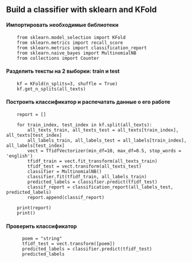 ## Build a classifier with sklearn and KFold
#### Импортировать необходимые библиотеки
        from sklearn.model_selection import KFold
        from sklearn.metrics import recall_score
        from sklearn.metrics import classification_report
        from sklearn.naive_bayes import MultinomialNB
        from collections import Counter
        
#### Разделить тексты на 2 выборки: train и test
        kf = KFold(n_splits=3, shuffle = True)
        kf.get_n_splits(all_texts)

#### Построить классификатор и распечатать данные о его работе
        report = []

        for train_index, test_index in kf.split(all_texts):
            all_texts_train, all_texts_test = all_texts[train_index], all_texts[test_index]
            all_labels_train, all_labels_test = all_labels[train_index], all_labels[test_index]
            vect = TfidfVectorizer(min_df=10, max_df=0.5, stop_words = 'english')
            tfidf_train = vect.fit_transform(all_texts_train)
            tfidf_test = vect.transform(all_texts_test)
            classifier = MultinomialNB()
            classifier.fit(tfidf_train, all_labels_train)
            predicted_labels = classifier.predict(tfidf_test)
            classif_report = classification_report(all_labels_test, predicted_labels)
            report.append(classif_report)

        print(report)
        print()
  #### Проверить классификатор
          poem = "string"
          tfidf_test = vect.transform([poem])
          predicted_labels = classifier.predict(tfidf_test)
          predicted_labels
